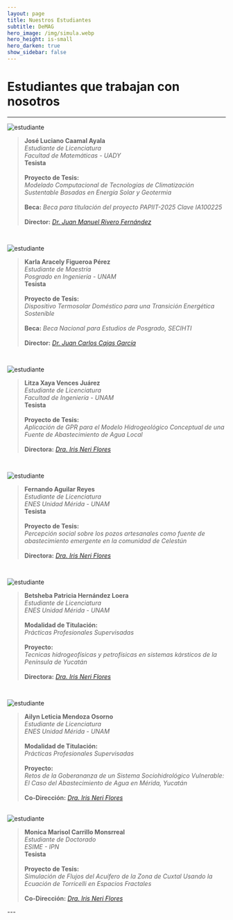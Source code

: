 ```yaml
---
layout: page
title: Nuestros Estudiantes
subtitle: DeMAG
hero_image: /img/simula.webp
hero_height: is-small
hero_darken: true
show_sidebar: false
---
```


# Estudiantes que trabajan con nosotros

---
<div style="display: grid; grid-template-columns: repeat(auto-fit, minmax(350px, 1fr)); gap: 30px;">
  <div class="alumnos-block">
    <img loading="lazy" src="{{ site.baseurl }}/img/josecaamal.webp" alt="estudiante"/>
    <blockquote>
        <strong class="has-text-primary">José Luciano Caamal Ayala</strong><br/>
        <em>Estudiante de Licenciatura</em><br/>
        <em>Facultad de Matemáticas - UADY</em><br/>
        <strong class="has-text-primary">Tesista</strong><br/><br/>
        <div class="has-text-justified">
            <strong class="has-text-primary">Proyecto de Tesis:</strong><br/>
            <em>Modelado Computacional de Tecnologı́as de Climatización Sustentable Basadas en Energı́a Solar y Geotermia</em><br/><br/>
            <strong class="has-text-primary">Beca:</strong> <em>Beca para titulación del proyecto PAPIIT-2025 Clave IA100225</em><br/><br/>
            <strong class="has-text-primary">Director:</strong> <em><a href="{{ site.baseurl }}/planta-academica/drrivero">Dr. Juan Manuel Rivero Fernández</a></em>
        </div>
    </blockquote>
  </div>
  <div class="alumnos-block">
    <img loading="lazy" src="{{ site.baseurl }}/img/matkarla.webp" alt="estudiante"/>
    <blockquote>
        <strong class="has-text-primary"> Karla Aracely Figueroa Pérez</strong><br/>
        <em>Estudiante de Maestría</em><br/>
        <em>Posgrado en Ingeniería - UNAM</em><br/>
        <strong class="has-text-primary">Tesista</strong><br/><br/>
        <div class="has-text-justified">
            <strong class="has-text-primary">Proyecto de Tesis:</strong><br/>
            <em>Dispositivo Termosolar Doméstico para una Transición Energética Sostenible</em><br/><br/>
            <strong class="has-text-primary">Beca:</strong> <em>Beca Nacional para Estudios de Posgrado, SECIHTI</em><br/><br/>
            <strong class="has-text-primary">Director:</strong> <em><a href="{{ site.baseurl }}/planta-academica/drcajas">Dr. Juan Carlos Cajas García</a></em>
        </div>
    </blockquote>
  </div>
  <div class="alumnos-block">
    <img loading="lazy" src="https://avatar.iran.liara.run/username?username=Litza+Xaya" alt="estudiante"/>
    <blockquote>
        <strong class="has-text-primary">Litza Xaya Vences Juárez</strong><br/>
        <em>Estudiante de Licenciatura</em><br/>
        <em>Facultad de Ingeniería - UNAM</em><br/>
        <strong class="has-text-primary">Tesista</strong><br/><br/>
        <div class="has-text-justified">
            <strong class="has-text-primary">Proyecto de Tesis:</strong><br/>
            <em>Aplicación de GPR para el Modelo Hidrogeológico Conceptual de una Fuente de Abastecimiento de Agua Local</em><br/><br/>
            <strong class="has-text-primary">Directora:</strong> <em><a href="{{ site.baseurl }}/planta-academica/draneri">Dra. Iris Neri Flores</a></em>
        </div>
    </blockquote>
  </div>
  <div class="alumnos-block">
    <img loading="lazy" src="https://avatar.iran.liara.run/username?username=Fernando+Aguilar" alt="estudiante"/>
    <blockquote>
        <strong class="has-text-primary">Fernando Aguilar Reyes</strong><br/>
        <em>Estudiante de Licenciatura</em><br/>
        <em>ENES Unidad Mérida - UNAM</em><br/>
        <strong class="has-text-primary">Tesista</strong><br/><br/>
        <div class="has-text-justified">
            <strong class="has-text-primary">Proyecto de Tesis:</strong><br/>
            <em>Percepción social sobre los pozos artesanales como fuente de abastecimiento emergente en la comunidad de Celestún</em><br/><br/>
            <strong class="has-text-primary">Directora:</strong> <em><a href="{{ site.baseurl }}/planta-academica/draneri">Dra. Iris Neri Flores</a></em>
        </div>
    </blockquote>
  </div>
  <div class="alumnos-block">
    <img loading="lazy" src="https://avatar.iran.liara.run/username?username=Betsheba+Hernandez" alt="estudiante"/>
    <blockquote>
        <strong class="has-text-primary">Betsheba Patricia Hernández Loera</strong><br/>
        <em>Estudiante de Licenciatura</em><br/>
        <em>ENES Unidad Mérida - UNAM</em><br/><br/>
        <div class="has-text-justified">
            <strong class="has-text-primary">Modalidad de Titulación:</strong><br/>
            <em>Prácticas Profesionales Supervisadas</em><br/><br/>
            <strong class="has-text-primary">Proyecto:</strong><br/>
            <em>Tecnicas hidrogeofísicas y petrofísicas en sistemas kársticos de la Península de Yucatán</em><br/><br/>
            <strong class="has-text-primary">Directora:</strong> <em><a href="{{ site.baseurl }}/planta-academica/draneri">Dra. Iris Neri Flores</a></em>
        </div>
    </blockquote>
  </div>
  <div class="alumnos-block">
    <img loading="lazy" src="https://avatar.iran.liara.run/username?username=Ailyn+Mendoza" alt="estudiante"/>
    <blockquote>
        <strong class="has-text-primary">Ailyn Leticia Mendoza Osorno</strong><br/>
        <em>Estudiante de Licenciatura</em><br/>
        <em>ENES Unidad Mérida - UNAM</em><br/><br/>
        <div class="has-text-justified">
            <strong class="has-text-primary">Modalidad de Titulación:</strong><br/>
            <em>Prácticas Profesionales Supervisadas</em><br/><br/>
            <strong class="has-text-primary">Proyecto:</strong><br/>
            <em>Retos de la Goberananza de un Sistema Sociohidrológico Vulnerable: El Caso del Abastecimiento de Agua en Mérida, Yucatán</em><br/><br/>
            <strong class="has-text-primary">Co-Dirección:</strong> <em><a href="{{ site.baseurl }}/planta-academica/draneri">Dra. Iris Neri Flores</a></em>
        </div>
    </blockquote>
  </div>
</div>
<br/>
<div class="alumnos-block">
  <img loading="lazy" src="https://avatar.iran.liara.run/username?username=Monica+Carrillo" alt="estudiante"/>
  <blockquote>
      <strong class="has-text-primary">Monica Marisol Carrillo Monsrreal</strong><br/>
      <em>Estudiante de Doctorado</em><br/>
      <em>ESIME - IPN</em><br/>
      <strong class="has-text-primary">Tesista</strong><br/><br/>
      <div class="has-text-justified">
          <strong class="has-text-primary">Proyecto de Tesis:</strong><br/>
          <em>Simulación de Flujos del Acuífero de la Zona de Cuxtal Usando la Ecuación de Torricelli en Espacios Fractales</em><br/><br/>
          <strong class="has-text-primary">Co-Dirección:</strong> <em><a href="{{ site.baseurl }}/planta-academica/draneri">Dra. Iris Neri Flores</a></em>
      </div>
  </blockquote>
</div>
---
